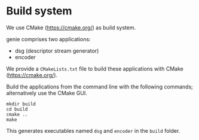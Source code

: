 # Build system

We use CMake (https://cmake.org/) as build system.

genie comprises two applications:

* dsg (descriptor stream generator)
* encoder

We provide a ``CMakeLists.txt`` file to build these applications with CMake (https://cmake.org/).

Build the applications from the command line with the following commands; alternatively use the CMake GUI.

    mkdir build
    cd build
    cmake ..
    make

This generates executables named ``dsg`` and ``encoder`` in the ``build`` folder.
